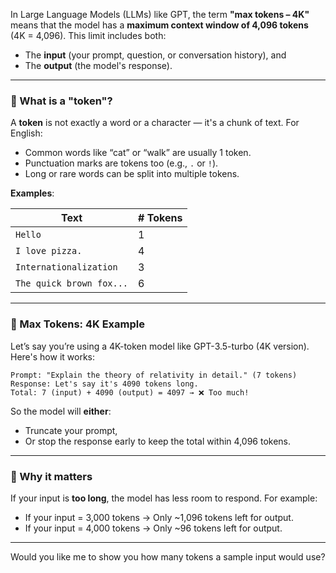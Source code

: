 In Large Language Models (LLMs) like GPT, the term **"max tokens – 4K"** means that the model has a **maximum context window of 4,096 tokens** (4K = 4,096). This limit includes both:

* The **input** (your prompt, question, or conversation history), and
* The **output** (the model's response).

---

### 🔹 What is a "token"?

A **token** is not exactly a word or a character — it's a chunk of text. For English:

* Common words like “cat” or “walk” are usually 1 token.
* Punctuation marks are tokens too (e.g., `.` or `!`).
* Long or rare words can be split into multiple tokens.

**Examples**:

| Text                     | # Tokens |
| ------------------------ | -------- |
| `Hello`                  | 1        |
| `I love pizza.`          | 4        |
| `Internationalization`   | 3        |
| `The quick brown fox...` | 6        |

---

### 🔹 Max Tokens: 4K Example

Let’s say you’re using a 4K-token model like GPT-3.5-turbo (4K version). Here's how it works:

```plaintext
Prompt: "Explain the theory of relativity in detail." (7 tokens)
Response: Let's say it's 4090 tokens long.
Total: 7 (input) + 4090 (output) = 4097 → ❌ Too much!
```

So the model will **either**:

* Truncate your prompt,
* Or stop the response early to keep the total within 4,096 tokens.

---

### 🔹 Why it matters

If your input is **too long**, the model has less room to respond. For example:

* If your input = 3,000 tokens → Only \~1,096 tokens left for output.
* If your input = 4,000 tokens → Only \~96 tokens left for output.

---

Would you like me to show you how many tokens a sample input would use?
